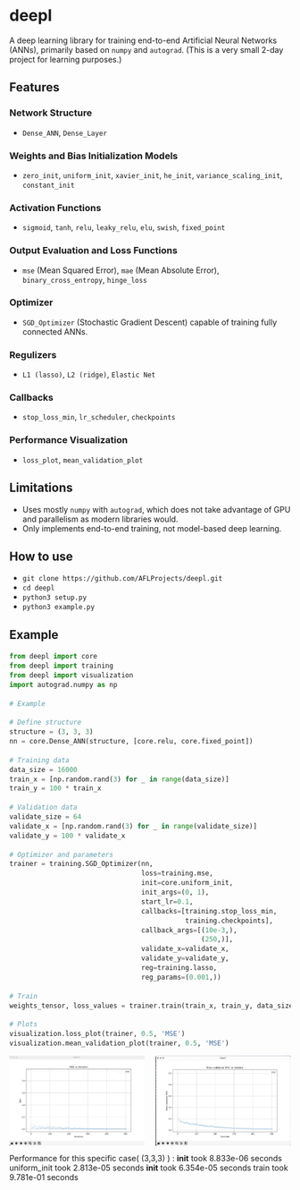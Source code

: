 # deepl

A deep learning library for training end-to-end Artificial Neural Networks (ANNs), primarily based on `numpy` and `autograd`. (This is a very small 2-day project for learning purposes.)

## Features

### Network Structure
- `Dense_ANN`, `Dense_Layer`

### Weights and Bias Initialization Models
- `zero_init`, `uniform_init`, `xavier_init`, `he_init`, `variance_scaling_init`, `constant_init`

### Activation Functions
- `sigmoid`, `tanh`, `relu`, `leaky_relu`, `elu`, `swish`, `fixed_point`

### Output Evaluation and Loss Functions
- `mse` (Mean Squared Error), `mae` (Mean Absolute Error), `binary_cross_entropy`, `hinge_loss`

### Optimizer
- `SGD_Optimizer` (Stochastic Gradient Descent) capable of training fully connected ANNs.

### Regulizers
- `L1 (lasso)`, `L2 (ridge)`, `Elastic Net`

### Callbacks
- `stop_loss_min`, `lr_scheduler`, `checkpoints`

### Performance Visualization
- `loss_plot`, `mean_validation_plot`

## Limitations
- Uses mostly `numpy` with `autograd`, which does not take advantage of GPU and parallelism as modern libraries would.
- Only implements end-to-end training, not model-based deep learning.

## How to use
- `git clone https://github.com/AFLProjects/deepl.git`
- `cd deepl`
- `python3 setup.py`
- `python3 example.py`

## Example

```python
from deepl import core
from deepl import training
from deepl import visualization
import autograd.numpy as np

# Example

# Define structure
structure = (3, 3, 3)
nn = core.Dense_ANN(structure, [core.relu, core.fixed_point])

# Training data
data_size = 16000
train_x = [np.random.rand(3) for _ in range(data_size)]
train_y = 100 * train_x

# Validation data
validate_size = 64
validate_x = [np.random.rand(3) for _ in range(validate_size)]
validate_y = 100 * validate_x

# Optimizer and parameters
trainer = training.SGD_Optimizer(nn,
                                 loss=training.mse,
                                 init=core.uniform_init,
                                 init_args=(0, 1),
                                 start_lr=0.1,
                                 callbacks=[training.stop_loss_min,
                                            training.checkpoints],
                                 callback_args=[(10e-3,),
                                                (250,)],
                                 validate_x=validate_x,
                                 validate_y=validate_y,
                                 reg=training.lasso,
                                 reg_params=(0.001,))

# Train
weights_tensor, loss_values = trainer.train(train_x, train_y, data_size)

# Plots
visualization.loss_plot(trainer, 0.5, 'MSE')
visualization.mean_validation_plot(trainer, 0.5, 'MSE')
```

<div style="display: flex; justify-content: space-between;">
    <img src="images/img1.png" alt="Image 1" style="width: 48%;">
    <img src="images/img2.png" alt="Image 2" style="width: 48%;">
</div>

Performance for this specific case( (3,3,3) ) : 
__init__ took 8.833e-06 seconds
uniform_init took 2.813e-05 seconds
__init__ took 6.354e-05 seconds
train took 9.781e-01 seconds








